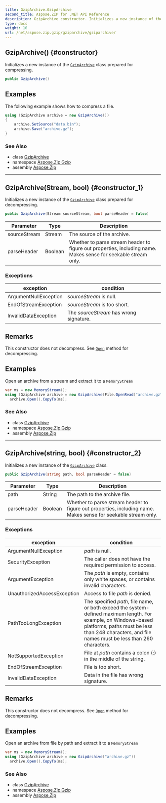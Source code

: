 ```yaml
---
title: GzipArchive.GzipArchive
second_title: Aspose.ZIP for .NET API Reference
description: GzipArchive constructor. Initializes a new instance of the GzipArchive class prepared for compressing
type: docs
weight: 10
url: /net/aspose.zip.gzip/gziparchive/gziparchive/
---
```

## GzipArchive() {#constructor}

Initializes a new instance of the [`GzipArchive`](../) class prepared for compressing.

```csharp
public GzipArchive()
```

## Examples

The following example shows how to compress a file.

```csharp
using (GzipArchive archive = new GzipArchive()) 
{
    archive.SetSource("data.bin");
    archive.Save("archive.gz");
}
```

### See Also

* class [GzipArchive](../)
* namespace [Aspose.Zip.Gzip](../../gziparchive/)
* assembly [Aspose.Zip](../../../)

---

## GzipArchive(Stream, bool) {#constructor_1}

Initializes a new instance of the [`GzipArchive`](../) class prepared for decompressing.

```csharp
public GzipArchive(Stream sourceStream, bool parseHeader = false)
```

| Parameter | Type | Description |
| --- | --- | --- |
| sourceStream | Stream | The source of the archive. |
| parseHeader | Boolean | Whether to parse stream header to figure out properties, including name. Makes sense for seekable stream only. |

### Exceptions

| exception | condition |
| --- | --- |
| ArgumentNullException | *sourceStream* is null. |
| EndOfStreamException | *sourceStream* is too short. |
| InvalidDataException | The *sourceStream* has wrong signature. |

## Remarks

This constructor does not decompress. See [`Open`](../open/) method for decompressing.

## Examples

Open an archive from a stream and extract it to a `MemoryStream`

```csharp
var ms = new MemoryStream();
using (GzipArchive archive = new GzipArchive(File.OpenRead("archive.gz")))
  archive.Open().CopyTo(ms);
```

### See Also

* class [GzipArchive](../)
* namespace [Aspose.Zip.Gzip](../../gziparchive/)
* assembly [Aspose.Zip](../../../)

---

## GzipArchive(string, bool) {#constructor_2}

Initializes a new instance of the [`GzipArchive`](../) class.

```csharp
public GzipArchive(string path, bool parseHeader = false)
```

| Parameter | Type | Description |
| --- | --- | --- |
| path | String | The path to the archive file. |
| parseHeader | Boolean | Whether to parse stream header to figure out properties, including name. Makes sense for seekable stream only. |

### Exceptions

| exception | condition |
| --- | --- |
| ArgumentNullException | *path* is null. |
| SecurityException | The caller does not have the required permission to access. |
| ArgumentException | The *path* is empty, contains only white spaces, or contains invalid characters. |
| UnauthorizedAccessException | Access to file *path* is denied. |
| PathTooLongException | The specified *path*, file name, or both exceed the system-defined maximum length. For example, on Windows-based platforms, paths must be less than 248 characters, and file names must be less than 260 characters. |
| NotSupportedException | File at *path* contains a colon (:) in the middle of the string. |
| EndOfStreamException | File is too short. |
| InvalidDataException | Data in the file has wrong signature. |

## Remarks

This constructor does not decompress. See [`Open`](../open/) method for decompressing.

## Examples

Open an archive from file by path and extract it to a `MemoryStream`

```csharp
var ms = new MemoryStream();
using (GzipArchive archive = new GzipArchive("archive.gz"))
  archive.Open().CopyTo(ms);
```

### See Also

* class [GzipArchive](../)
* namespace [Aspose.Zip.Gzip](../../gziparchive/)
* assembly [Aspose.Zip](../../../)


